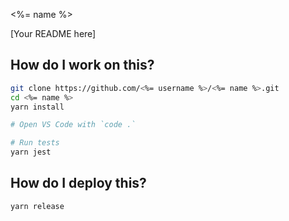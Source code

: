 <%= name %>

[Your README here]

## How do I work on this?

```sh
git clone https://github.com/<%= username %>/<%= name %>.git
cd <%= name %>
yarn install

# Open VS Code with `code .`

# Run tests
yarn jest
```

## How do I deploy this?

```sh
yarn release
```
